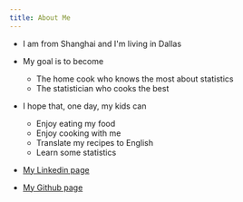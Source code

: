 ```yaml
---
title: About Me
---
```


* I am from Shanghai and I'm living in Dallas

* My goal is to become

    - The home cook who knows the most about statistics
    - The statistician who cooks the best

* I hope that, one day, my kids can

    - Enjoy eating my food
    - Enjoy cooking with me
    - Translate my recipes to English
    - Learn some statistics

* [My Linkedin page](https://www.linkedin.com/in/yingbo-li-08321723/) 
* [My Github page](https://github.com/yingboli) 
    

